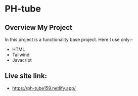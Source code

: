 # PH-tube

## Overview My Project
In this project is a functionality base project. Here I use only:-
- HTML
- Tailwind
- Javacript

## Live site link: 
- https://ph-tube159.netlify.app/
